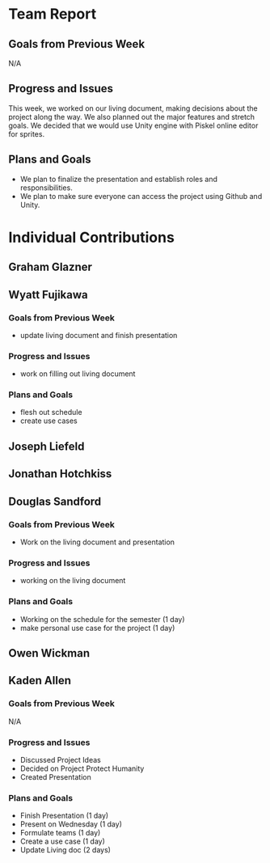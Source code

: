 # Team Report

## Goals from Previous Week
N/A
## Progress and Issues
This week, we worked on our living document, making decisions about the project along the way. We also planned out the major features and stretch goals. We decided that we would use Unity engine with Piskel online editor for sprites.
## Plans and Goals
* We plan to finalize the presentation and establish roles and responsibilities.
* We plan to make sure everyone can access the project using Github and Unity.

# Individual Contributions

## Graham Glazner

## Wyatt Fujikawa
### Goals from Previous Week
* update living document and finish presentation
  
### Progress and Issues
* work on filling out living document


### Plans and Goals
* flesh out schedule
* create use cases

## Joseph Liefeld

## Jonathan Hotchkiss

## Douglas Sandford
### Goals from Previous Week
* Work on the living document and presentation
  
### Progress and Issues
* working on the living document


### Plans and Goals
* Working on the schedule for the semester (1 day)
* make personal use case for the project (1 day)
  
## Owen Wickman

## Kaden Allen

### Goals from Previous Week
N/A

### Progress and Issues
* Discussed Project Ideas
* Decided on Project Protect Humanity
* Created Presentation

### Plans and Goals
* Finish Presentation (1 day)
* Present on Wednesday (1 day)
* Formulate teams (1 day)
* Create a use case (1 day)
* Update Living doc (2 days)
